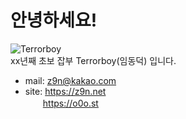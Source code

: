 # 안녕하세요!
![Terrorboy](https://avatars2.githubusercontent.com/u/5427199?s=96&v=4)  
xx년째 초보 잡부 Terrorboy(임동덕) 입니다.  

- mail: z9n@kakao.com
- site: https://z9n.net  
　　https://o0o.st

